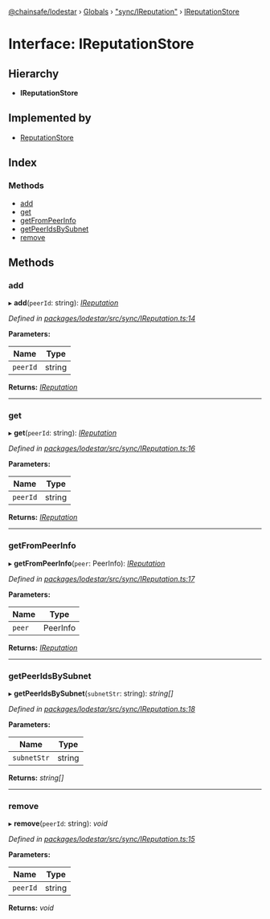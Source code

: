 [@chainsafe/lodestar](../README.md) › [Globals](../globals.md) › ["sync/IReputation"](../modules/_sync_ireputation_.md) › [IReputationStore](_sync_ireputation_.ireputationstore.md)

# Interface: IReputationStore

## Hierarchy

* **IReputationStore**

## Implemented by

* [ReputationStore](../classes/_sync_ireputation_.reputationstore.md)

## Index

### Methods

* [add](_sync_ireputation_.ireputationstore.md#add)
* [get](_sync_ireputation_.ireputationstore.md#get)
* [getFromPeerInfo](_sync_ireputation_.ireputationstore.md#getfrompeerinfo)
* [getPeerIdsBySubnet](_sync_ireputation_.ireputationstore.md#getpeeridsbysubnet)
* [remove](_sync_ireputation_.ireputationstore.md#remove)

## Methods

###  add

▸ **add**(`peerId`: string): *[IReputation](_sync_ireputation_.ireputation.md)*

*Defined in [packages/lodestar/src/sync/IReputation.ts:14](https://github.com/ChainSafe/lodestar/blob/9dda0faba/packages/lodestar/src/sync/IReputation.ts#L14)*

**Parameters:**

Name | Type |
------ | ------ |
`peerId` | string |

**Returns:** *[IReputation](_sync_ireputation_.ireputation.md)*

___

###  get

▸ **get**(`peerId`: string): *[IReputation](_sync_ireputation_.ireputation.md)*

*Defined in [packages/lodestar/src/sync/IReputation.ts:16](https://github.com/ChainSafe/lodestar/blob/9dda0faba/packages/lodestar/src/sync/IReputation.ts#L16)*

**Parameters:**

Name | Type |
------ | ------ |
`peerId` | string |

**Returns:** *[IReputation](_sync_ireputation_.ireputation.md)*

___

###  getFromPeerInfo

▸ **getFromPeerInfo**(`peer`: PeerInfo): *[IReputation](_sync_ireputation_.ireputation.md)*

*Defined in [packages/lodestar/src/sync/IReputation.ts:17](https://github.com/ChainSafe/lodestar/blob/9dda0faba/packages/lodestar/src/sync/IReputation.ts#L17)*

**Parameters:**

Name | Type |
------ | ------ |
`peer` | PeerInfo |

**Returns:** *[IReputation](_sync_ireputation_.ireputation.md)*

___

###  getPeerIdsBySubnet

▸ **getPeerIdsBySubnet**(`subnetStr`: string): *string[]*

*Defined in [packages/lodestar/src/sync/IReputation.ts:18](https://github.com/ChainSafe/lodestar/blob/9dda0faba/packages/lodestar/src/sync/IReputation.ts#L18)*

**Parameters:**

Name | Type |
------ | ------ |
`subnetStr` | string |

**Returns:** *string[]*

___

###  remove

▸ **remove**(`peerId`: string): *void*

*Defined in [packages/lodestar/src/sync/IReputation.ts:15](https://github.com/ChainSafe/lodestar/blob/9dda0faba/packages/lodestar/src/sync/IReputation.ts#L15)*

**Parameters:**

Name | Type |
------ | ------ |
`peerId` | string |

**Returns:** *void*
